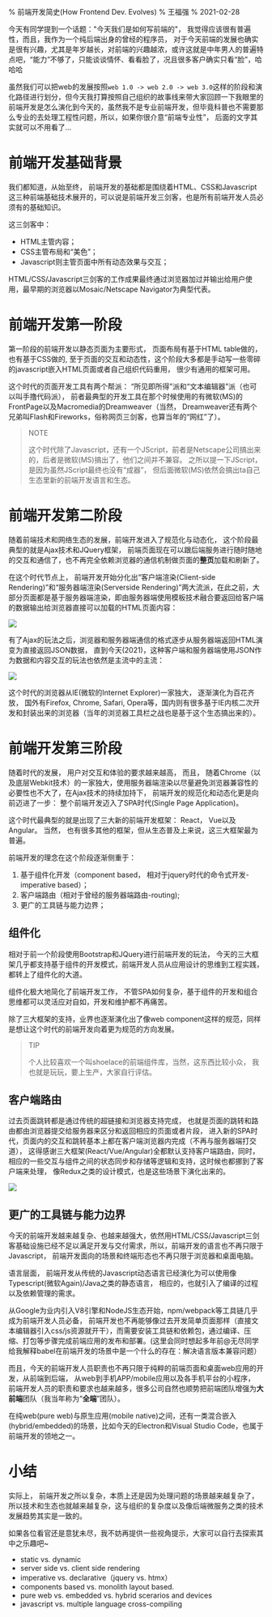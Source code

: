 % 前端开发简史(How Frontend Dev. Evolves)
% 王福强
% 2021-02-28

今天有同学提到一个话题："今天我们是如何写前端的"， 我觉得应该很有普遍性，而且，我作为一个纯后端出身的曾经的程序员， 对于今天前端的发展也确实是很有兴趣，尤其是年岁越长，对前端的兴趣越浓，或许这就是中年男人的普遍特点吧，“能力”不够了，只能谈谈情怀、看看脸了，况且很多客户确实只看“脸”，哈哈哈

虽然我们可以把web的发展按照`web 1.0 -> web 2.0 -> web
 3.0`这样的阶段和演化路径进行划分，但今天我打算按照自己组织的故事线来带大家回顾一下我眼里的前端开发是怎么演化到今天的，虽然我不是专业前端开发，但毕竟科普也不需要那么专业的去处理工程性问题，所以，如果你很介意“前端专业性”， 后面的文字其实就可以不用看了...
 
# 前端开发基础背景
 
我们都知道，从始至终， 前端开发的基础都是围绕着HTML、CSS和Javascript这三种前端基础技术展开的，可以说是前端开发三剑客，也是所有前端开发人员必须有的基础知识。

这三剑客中：

- HTML主管内容；
- CSS主管布局和“美色”；
- Javascript则主管页面中所有动态效果与交互；

HTML/CSS/Javascript三剑客的工作成果最终通过浏览器加过并输出给用户使用，最早期的浏览器以Mosaic/Netscape Navigator为典型代表。

# 前端开发第一阶段

第一阶段的前端开发以静态页面为主要形式， 页面布局有基于HTML table做的， 也有基于CSS做的, 至于页面的交互和动态性，这个阶段大多都是手动写一些零碎的javascript嵌入HTML页面或者自己组织代码重用， 很少有通用的框架可用。

这个时代的页面开发工具有两个帮派： “所见即所得”派和“文本编辑器”派（也可以叫手撸代码派）， 前者最典型的开发工具在那个时候使用的有微软(MS)的FrontPage以及Macromedia的Dreamweaver（当然， Dreamweaver还有两个兄弟叫Flash和Fireworks，俗称网页三剑客，也算当年的“网红”了）。

> NOTE
> 
> 这个时代除了Javascript，还有一个JScript，前者是Netscape公司搞出来的，后者是微软(MS)搞出了，他们之间并不兼容。 
> 之所以提一下JScript，是因为虽然JScript最终也没有“成器”， 但后面微软(MS)依然会搞出ta自己生态里新的前端开发语言和生态。

# 前端开发第二阶段

随着前端技术和网络生态的发展，前端开发进入了规范化与动态化， 这个阶段最典型的就是Ajax技术和JQuery框架， 前端页面现在可以跟后端服务进行随时随地的交互和通信了，也不再完全依赖浏览器的通信机制做页面的**整页**加载和刷新了。

在这个时代节点上， 前端开发开始分化出“客户端渲染(Client-side Rendering)”和“服务器端渲染(Serverside Rendering)”两大流派，在此之前，大部分页面都是基于服务器端渲染，即由服务器端使用模板技术融合要返回给客户端的数据输出给浏览器直接可以加载的HTML页面内容：

![](images/template-engine.png)

有了Ajax的玩法之后，浏览器和服务器端通信的格式逐步从服务器端返回HTML演变为直接返回JSON数据， 直到今天(2021)，这种客户端和服务器端使用JSON作为数据和内容交互的玩法也依然是主流中的主流：

![](images/fe-json-be.jpg)

这个时代的浏览器从IE(微软的Internet Explorer)一家独大， 逐渐演化为百花齐放， 国外有Firefox, Chrome, Safari, Opera等，国内则有很多基于IE内核二次开发和封装出来的浏览器（当年的浏览器工具栏之战也是基于这个生态搞出来的）。


# 前端开发第三阶段

随着时代的发展， 用户对交互和体验的要求越来越高， 而且， 随着Chrome（以及底层Webkit技术）的一家独大，使用服务器端渲染以尽量避免浏览器兼容性的必要性也不大了，在Ajax技术的持续加持下， 前端开发的规范化和动态化更是向前迈进了一步： 整个前端开发迈入了SPA时代(Single Page Application)。

这个时代最典型的就是出现了三大新的前端开发框架： React， Vue以及Angular。 当然， 也有很多其他的框架，但从生态普及上来说，这三大框架最为普遍。

前端开发的理念在这个阶段逐渐侧重于：

1. 基于组件化开发（component based， 相对于jquery时代的命令式开发-imperative based）；
2. 客户端路由（相对于曾经的服务器端路由-routing);
3. 更广的工具链与能力边界；

## 组件化

相对于前一个阶段使用Bootstrap和JQuery进行前端开发的玩法， 今天的三大框架几乎都支持基于组件的开发模式，前端开发人员从应用设计的思维到工程实践，都转上了组件化的大道。

组件化极大地简化了前端开发工作， 不管SPA如何复杂，基于组件的开发和组合思维都可以灵活应对自如，开发和维护都不再痛苦。

除了三大框架的支持，业界也逐渐演化出了像web component这样的规范，同样是想让这个时代的前端开发向着更为规范的方向发展。

> TIP
> 
> 个人比较喜欢一个叫shoelace的前端组件库，当然，这东西比较小众， 我也就是玩玩，要上生产，大家自行评估。

## 客户端路由

过去页面跳转都是通过传统的超链接和浏览器支持完成， 也就是页面的跳转和路由都由浏览器提交给服务器来区分和返回相应的页面或者片段， 进入新的SPA时代，页面内的交互和跳转基本上都在客户端浏览器内完成（不再与服务器端打交道）， 这得感谢三大框架(React/Vue/Angular)全都默认支持客户端路由，同时，相应的一些交互与组件之间的状态同步和存储等逻辑和支持，这时候也都挪到了客户端来处理， 像Redux之类的设计模式，也是这些场景下演化出来的。

![](images/client_side-routing_compare.jpg)

## 更广的工具链与能力边界

今天的前端开发越来越复杂、也越来越强大，依然用HTML/CSS/Javascript三剑客基础设施已经不足以满足开发与交付需求，所以，前端开发的语言也不再只限于Javascript， 前端开发面向的场景和终端形态也不再只限于浏览器和桌面电脑。

语言层面， 前端开发从传统的Javascript动态语言已经演化为可以使用像Typescript(微软Again)/Java之类的静态语言， 相应的，也就引入了编译的过程以及依赖管理的需求。

从Google为业内引入V8引擎和NodeJS生态开始，npm/webpack等工具链几乎成为前端开发人员必备， 前端开发也不再能够像过去开发简单页面那样（直接文本编辑器引入css/js资源就开干），而需要安装工具链和依赖包，通过编译、压缩、打包等步骤完成前端应用的发布和部署。(这里会同时想起多年前@无尽同学给我解释babel在前端开发的场景中是一个什么的存在：解决语言版本兼容问题）

而且，今天的前端开发人员职责也不再只限于纯粹的前端页面和桌面web应用的开发，从前端到后端， 从web到手机APP/mobile应用以及各手机平台的小程序， 前端开发人员的职责和要求也越来越多，很多公司自然也顺势把前端团队增强为**大前端**团队（我当年称为“**全端**”团队）。

在纯web(pure web)与原生应用(mobile native)之间，还有一类混合嵌入(hybrid/embedded)的场景，比如今天的Electron和Visual Studio Code，也属于前端开发的领地之一。

# 小结

实际上， 前端开发之所以复杂，本质上还是因为处理问题的场景越来越复杂了，所以技术和生态也就越来越复杂，这与组织的复杂度以及像后端微服务之类的技术发展趋势其实是一致的。

如果各位看官还是意犹未尽，我不妨再提供一些视角提示，大家可以自行去探索其中之乐趣吧~

- static vs. dynamic 
- server side vs. client side rendering
- imperative vs. declarative（jquery vs. htmx）
- components based vs. monolith layout based.
- pure web vs. embedded vs. hybrid scerarios and devices
- javascript vs. multiple language cross-compiling 
